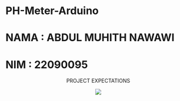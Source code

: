 # PH-Meter-Arduino
# NAMA : ABDUL MUHITH NAWAWI
# NIM : 22090095

<p align="center">PROJECT EXPECTATIONS</p>
<p align="center"><img src="https://media.istockphoto.com/id/1437509582/id/foto/sayuran-segar-tumbuh-di-pertanian-dalam-ruangan-pertanian-vertikal.jpg?s=1024x1024&w=is&k=20&c=uP6H_ejy3kgWW85p4KZqe4H3By69MszLCes2RMCrf-I="</p>

